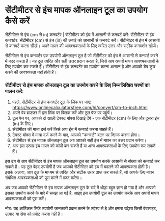 सेंटीमीटर से इंच मापक ऑनलाइन टूल का उपयोग कैसे करें
===================================================

सेंटीमीटर से इंच (cm से in) कनवर्टर | सेंटीमीटर को इंच में आसानी से कनवर्ट करें: सेंटीमीटर से इंच कनवर्टर: सेंटीमीटर (cm) से इंच (in) की लंबाई को आसानी से कनवर्ट करें। सेंटीमीटर से इंच में आसानी से कनवर्ट करना सीखें। अपने मापन की आवश्यकताओं के लिए त्वरित उत्तर और सटीक कनवर्शन खोजें।

सेंटीमीटर से इंच कनवर्टर एक उपयोगी ऑनलाइन टूल है जो सेंटीमीटर को इंच में आसानी से कनवर्ट करने में मदद करता है। यह टूल त्वरित और सही उत्तर प्रदान करता है, जिसे आप अपनी मापन आवश्यकताओं के लिए उपयोग कर सकते हैं। सेंटीमीटर से इंच कनवर्टर का उपयोग करना आसान है और आपको शेष कुछ करने की आवश्यकता नहीं होती है।

### सेंटीमीटर से इंच मापक ऑनलाइन टूल का उपयोग करने के लिए निम्नलिखित चरणों का पालन करें:

1. पहले, सेंटीमीटर से इंच कनवर्टर टूल के लिंक पर जाएं: <https://www.onlinecalculatorsfree.com/hi/convert/cm-to-inch.html>
2. अपने वेब ब्राउज़र में इस लिंक पर क्लिक करें और टूल पेज पर पहुंचें।
3. टूल पेज पर, आपको दो खाली टेक्स्ट बॉक्स दिखाई देंगे - एक सेंटीमीटर (cm) के लिए और दूसरा इंच (in) के लिए।
4. सेंटीमीटर की मात्रा दर्ज करें जिसे आप इंच में कनवर्ट करना चाहते हैं।
5. टेक्स्ट बॉक्स में मात्रा दर्ज करने के बाद, आपको "कनवर्ट" बटन पर क्लिक करना होगा।
6. सेंटीमीटर से इंच मापक ऑनलाइन टूल अब आपको सही इंच में मापन का उत्तर प्रदान करेगा।
7. आप इस उत्पन्न इंच मापन को कॉपी कर सकते हैं या अन्य आवश्यकताओं के लिए उपयोग कर सकते हैं।

इस ढंग से आप सेंटीमीटर से इंच मापक ऑनलाइन टूल का उपयोग करके आसानी से संख्या को कनवर्ट कर सकते हैं। यह टूल बेहद उपयोगी है जब आपको सेंटीमीटर को इंच में बदलने की आवश्यकता होती है। इसके अलावा, आप टूल के माध्यम से त्वरित और सटीक उत्तर प्राप्त कर सकते हैं, जो आपके लिए मापन संबंधित आवश्यकताओं को पूरा करने में मदद करेगा।

अब जब आपको सेंटीमीटर से इंच मापक ऑनलाइन टूल के बारे में थोड़ा बहुत ज्ञान हो गया है और आपको इसका उपयोग करने के बारे में समझ आ गई है, आइए इस उपयोगी टूल का उपयोग करके आप अपनी मापन आवश्यकताओं को पूरा करें।

नोट: यह आर्टिकल सिर्फ उपयोगी जानकारी प्रदान करने के उद्देश्य से है और हमारा उद्देश्य किसी वेबसाइट, उत्पाद या सेवा को प्रमोट करना नहीं है।